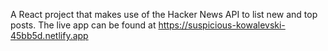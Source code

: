 A React project that makes use of the Hacker News API to list new and top posts. The live app can be found at https://suspicious-kowalevski-45bb5d.netlify.app
